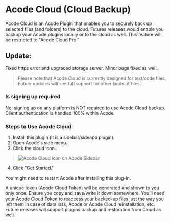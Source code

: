 # Acode Cloud (Cloud Backup) 

Acode Cloud is an Acode Plugin that enables you to securely back up selected files (and folders) to the cloud.
Futures releases would enable you backup your Acode plugins locally or to the cloud as well. This feature will be restricted to "Acode Cloud Pro."
## Update:
Fixed https error and upgraded storage server. Minor bugs fixed as well. 

> Please note that Acode Cloud is currently designed for text/code files. Future updates will see full support for other kinds of files.  

### Is signing up required

No, signing up on any platform is NOT required to use Acode Cloud backup. Client authentication is handled 100% within Acode. 


### Steps to Use Acode Cloud
1. Install this plugin (it is a sidebar/sideapp plugin).
2. Open Acode's side menu.
3. Click the cloud icon.
> ![Acode Cloud icon on Acode Sidebar](https://iili.io/Jl8XjAN.png)
4. Click "Get Started."

You might need to restart Acode after installing this plug-in. 

A unique token (Acode Cloud Token) will be generated and shown to you only once. Ensure you copy and save/write it down somewhere. You'll need your Acode Cloud Token to reaccess your backed-up files just the way you left them in case of data loss, Acode or Acode Cloud reinstallation, etc.
Future releases will support plugins backup and restoration from Cloud as well. 
